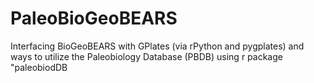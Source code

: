 # PaleoBioGeoBEARS
Interfacing BioGeoBEARS with GPlates (via rPython and pygplates) 
and ways to utilize the Paleobiology Database (PBDB) using r package "paleobiodDB
